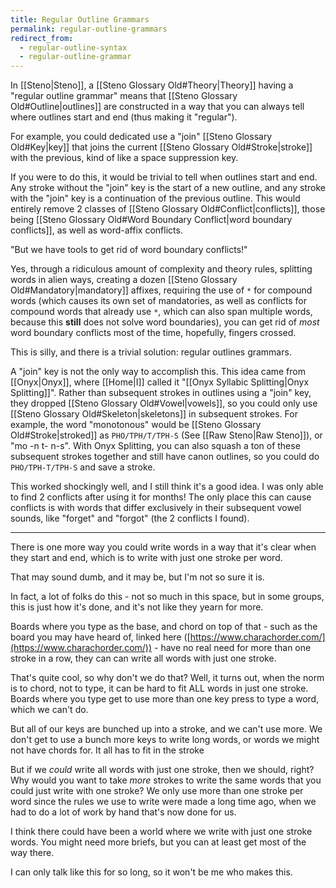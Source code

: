 ```yaml
---
title: Regular Outline Grammars
permalink: regular-outline-grammars
redirect_from:
  - regular-outline-syntax
  - regular-outline-grammar
---
```


In [[Steno|Steno]], a [[Steno Glossary Old#Theory|Theory]] having a "regular outline grammar" means that [[Steno Glossary Old#Outline|outlines]] are constructed in a way that you can always tell where outlines start and end (thus making it "regular").

For example, you could dedicated use a "join" [[Steno Glossary Old#Key|key]] that joins the current [[Steno Glossary Old#Stroke|stroke]] with the previous, kind of like a space suppression key.

If you were to do this, it would be trivial to tell when outlines start and end. Any stroke without the "join" key is the start of a new outline, and any stroke with the "join" key is a continuation of the previous outline. This would entirely remove 2 classes of [[Steno Glossary Old#Conflict|conflicts]], those being [[Steno Glossary Old#Word Boundary Conflict|word boundary conflicts]], as well as word-affix conflicts.

"But we have tools to get rid of word boundary conflicts!"

Yes, through a ridiculous amount of complexity and theory rules, splitting words in alien ways, creating a dozen [[Steno Glossary Old#Mandatory|mandatory]] affixes, requiring the use of `*` for compound words (which causes its own set of mandatories, as well as conflicts for compound words that already use `*`, which can also span multiple words, because this **still** does not solve word boundaries), you can get rid of _most_ word boundary conflicts most of the time, hopefully, fingers crossed.

This is silly, and there is a trivial solution: regular outlines grammars.

A "join" key is not the only way to accomplish this. This idea came from [[Onyx|Onyx]], where [[Home|I]] called it "[[Onyx Syllabic Splitting|Onyx Splitting]]". Rather than subsequent strokes in outlines using a "join" key, they dropped [[Steno Glossary Old#Vowel|vowels]], so you could only use [[Steno Glossary Old#Skeleton|skeletons]] in subsequent strokes. For example, the word "monotonous" would be [[Steno Glossary Old#Stroke|stroked]] as `PHO/TPH/T/TPH-S` (See [[Raw Steno|Raw Steno]]), or "mo -n t- n-s". With Onyx Splitting, you can also squash a ton of these subsequent strokes together and still have canon outlines, so you could do `PHO/TPH-T/TPH-S` and save a stroke.

This worked shockingly well, and I still think it's a good idea. I was only able to find 2 conflicts after using it for months! The only place this can cause conflicts is with words that differ exclusively in their subsequent vowel sounds, like "forget" and "forgot" (the 2 conflicts I found).

---

There is one more way you could write words in a way that it's clear when they start and end, which is to write with just one stroke per word.

That may sound dumb, and it may be, but I'm not so sure it is.

In fact, a lot of folks do this - not so much in this space, but in some groups, this is just how it's done, and it's not like they yearn for more.

Boards where you type as the base, and chord on top of that - such as the board you may have heard of, linked here ([https://www.charachorder.com/](https://www.charachorder.com/)) - have no real need for more than one stroke in a row, they can can write all words with just one stroke.

That's quite cool, so why don't we do that? Well, it turns out, when the norm is to chord, not to type, it can be hard to fit ALL words in just one stroke. Boards where you type get to use more than one key press to type a word, which we can't do.

But all of our keys are bunched up into a stroke, and we can't use more. We don't get to use a bunch more keys to write long words, or words we might not have chords for. It all has to fit in the stroke

But if we _could_ write all words with just one stroke, then we should, right? Why would you want to take _more_ strokes to write the same words that you could just write with one stroke? We only use more than one stroke per word since the rules we use to write were made a long time ago, when we had to do a lot of work by hand that's now done for us.

I think there could have been a world where we write with just one stroke words. You might need more briefs, but you can at least get most of the way there.

I can only talk like this for so long, so it won't be me who makes this.

